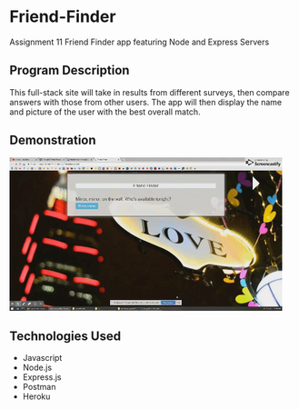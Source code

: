 # Friend-Finder
Assignment 11 Friend Finder app featuring Node and Express Servers

## Program Description

This full-stack site will take in results from different surveys, then compare answers with those from other users. The app will then display the name and picture of the user with the best overall match.

## Demonstration

![Alt Text](app/public/assets/images/demo.gif)

## Technologies Used

* Javascript
* Node.js
* Express.js
* Postman
* Heroku